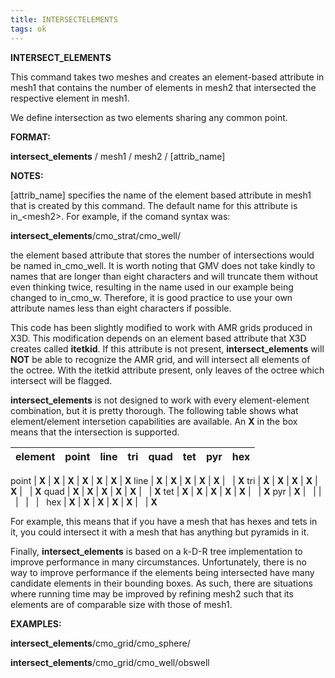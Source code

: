 ```yaml
---
title: INTERSECTELEMENTS
tags: ok
---
```


**INTERSECT\_ELEMENTS**

 This command takes two meshes and creates an element-based attribute
 in mesh1 that contains the number of elements in mesh2 that
 intersected the respective element in mesh1.

 We define intersection as two elements sharing any common point.

**FORMAT:**

 **intersect\_elements** / mesh1 / mesh2 / [attrib\_name]

**NOTES:**

 [attrib\_name] specifies the name of the element based attribute in
 mesh1 that is created by this command. The default name for this
 attribute is in\_&lt;mesh2&gt;. For example, if the comand syntax was:

  **intersect\_elements**/cmo\_strat/cmo\_well/

 the element based attribute that stores the number of intersections
 would be named in\_cmo\_well. It is worth noting that GMV does not
 take kindly to names that are longer than eight characters and will
 truncate them without even thinking twice, resulting in the name used
 in our example being changed to in\_cmo\_w. Therefore, it is good
 practice to use your own attribute names less than eight characters if
 possible.

 This code has been slightly modified to work with AMR grids produced
 in X3D. This modification depends on an element based attribute that
 X3D creates called **itetkid**. If this attribute is not present,
 **intersect\_elements** will **NOT** be able to recognize the AMR
 grid, and will intersect all elements of the octree. With the itetkid
 attribute present, only leaves of the octree which intersect will be
 flagged.

 **intersect\_elements** is not designed to work with every
 element-element combination, but it is pretty thorough. The following
 table shows what element/element intersetion capabilities are
 available. An **X** in the box means that the intersection is
 supported.

element |  point   | line     |  tri     |   quad   |  tet     |   pyr     |   hex
------- | -------  | -------  | -------  |  ------- |  ------- |  -------  |  -------

point |  **X**  | **X** | **X** | **X** | **X** | **X** | **X**
line |  **X** | **X** | **X** | **X** | **X** |         |     **X**
tri  |   **X**  | **X** | **X** | **X** | **X** |      |    **X**
quad |  **X** | **X** | **X** | **X** | **X** |       |    **X**
tet |   **X** | **X** | **X** | **X** | **X** |       |    **X**
pyr |   **X** |       |        |      |       |      |     
hex |   **X** | **X** | **X** | **X** | **X** |       |     **X**

 For example, this means that if you have a mesh that has hexes and
 tets in it, you could intersect it with a mesh that has anything but
 pyramids in it.

 Finally, **intersect\_elements** is based on a k-D-R tree
 implementation to improve performance in many circumstances.
 Unfortunately, there is no way to improve performance if the elements
 being intersected have many candidate elements in their bounding
 boxes. As such, there are situations where running time may be
 improved by refining mesh2 such that its elements are of comparable
 size with those of mesh1.

**EXAMPLES:**

 **intersect\_elements**/cmo\_grid/cmo\_sphere/

 **intersect\_elements**/cmo\_grid/cmo\_well/obswell
